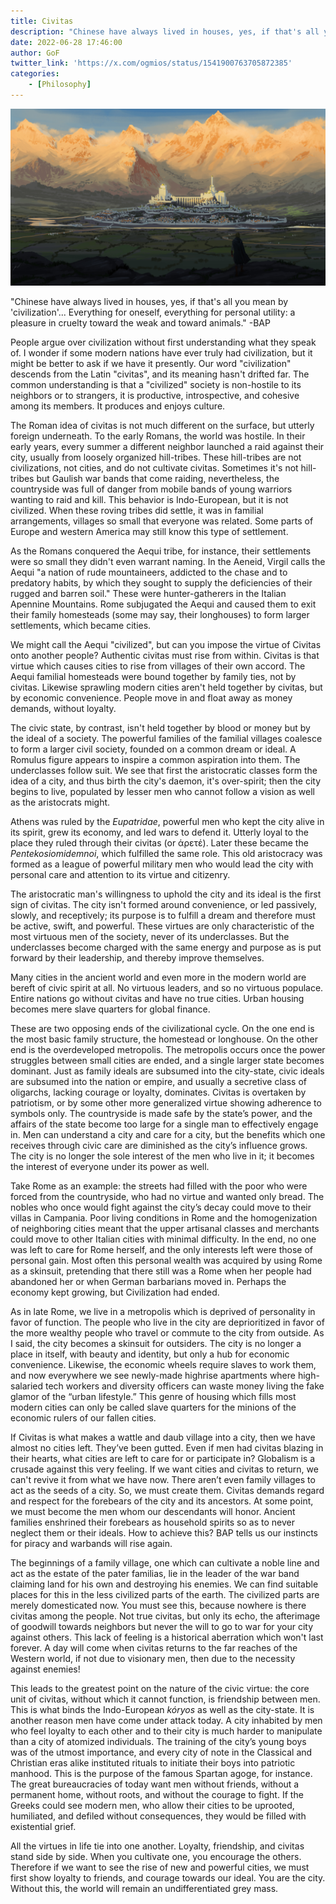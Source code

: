 ```yaml
---
title: Civitas
description: "Chinese have always lived in houses, yes, if that's all you mean by 'civilization'... Everything for oneself, everything for personal utility: a pleasure in cruelty toward the weak and toward animals."
date: 2022-06-28 17:46:00
author: GoF
twitter_link: 'https://x.com/ogmios/status/1541900763705872385'
categories: 
	- [Philosophy]
---
```


![Gondolin by spartank42 on DevianArt](Civitas/Gondolin.jpg)

"Chinese have always lived in houses, yes, if that's all you mean by 'civilization'... Everything for oneself, everything for personal utility: a pleasure in cruelty toward the weak and toward animals." -BAP

People argue over civilization without first understanding what they speak of. I wonder if some modern nations have ever truly had civilization, but it might be better to ask if we have it presently. Our word "civilization" descends from the Latin "civitas", and its meaning hasn't drifted far. The common understanding is that a "civilized" society is non-hostile to its neighbors or to strangers, it is productive, introspective, and cohesive among its members. It produces and enjoys culture.

The Roman idea of civitas is not much different on the surface, but utterly foreign underneath. To the early Romans, the world was hostile. In their early years, every summer a different neighbor launched a raid against their city, usually from loosely organized hill-tribes. These hill-tribes are not civilizations, not cities, and do not cultivate civitas. Sometimes it's not hill-tribes but Gaulish war bands that come raiding, nevertheless, the countryside was full of danger from mobile bands of young warriors wanting to raid and kill. This behavior is Indo-European, but it is not civilized. When these roving tribes did
settle, it was in familial arrangements, villages so small that everyone was related. Some parts of Europe and western America may still know this type of settlement.

As the Romans conquered the Aequi tribe, for instance, their settlements were so small they didn't even warrant naming. In the Aeneid, Virgil calls the Aequi "a nation of rude mountaineers, addicted to the chase and to predatory habits, by which they sought to supply the deficiencies of their rugged and barren soil." These were hunter-gatherers in the Italian Apennine Mountains. Rome subjugated the Aequi and caused them to exit their family homesteads (some may say, their longhouses) to form larger settlements, which became cities.

We might call the Aequi "civilized", but can you impose the virtue of Civitas onto another people? Authentic civitas must rise from within. Civitas is that virtue which causes cities to rise from villages of their own accord. The Aequi familial homesteads were bound together by family ties, not by civitas. Likewise sprawling modern cities aren't held together by civitas, but by economic convenience. People move in and float away as money demands, without loyalty.

The civic state, by contrast, isn't held together by blood or money but by the ideal of a society. The powerful families of the familial villages coalesce to form a larger civil society, founded on a common dream or ideal. A Romulus figure appears to inspire a common aspiration into them. The underclasses follow suit. We see that first the aristocratic classes form the idea of a city, and thus birth the city's daemon, it's over-spirit; then the city begins to live, populated by lesser men who cannot follow a vision as well as the aristocrats might.

Athens was ruled by the *Eupatridae*, powerful men who kept the city alive in its spirit, grew its economy, and led wars to defend it. Utterly loyal to the place they ruled through their civitas (or άρετέ). Later these became the *Pentekosiomidemnoi*, which fulfilled the same role. This old aristocracy was formed as a league of powerful military men who would lead the city with personal care and attention to its virtue and citizenry.

The aristocratic man's willingness to uphold the city and its ideal is the first sign of civitas. The city isn't formed around convenience, or led passively, slowly, and receptively; its purpose is to fulfill a dream and therefore must be active, swift, and powerful. These virtues are only characteristic of the most virtuous men of the society, never of its underclasses. But the underclasses become charged with the same energy and purpose as is put forward by their leadership, and thereby improve themselves.

Many cities in the ancient world and even more in the modern world are bereft of civic spirit at all. No virtuous leaders, and so no virtuous populace. Entire nations go without civitas and have no true cities. Urban housing becomes mere slave quarters for global finance.

These are two opposing ends of the civilizational cycle. On the one end is the most basic family structure, the homestead or longhouse. On the other end is the overdeveloped metropolis. The metropolis occurs once the power struggles between small cities are ended, and a single larger state becomes dominant. Just as family ideals are subsumed into the city-state, civic ideals are subsumed into the nation or empire, and usually a secretive class of oligarchs, lacking courage or loyalty, dominates. Civitas is overtaken by patriotism, or by some other more generalized virtue showing adherence to symbols only. The countryside is made safe by the state’s power, and the affairs of the state become too large for a single man to effectively engage in. Men can understand a city and care for a city, but the benefits which one receives through civic care are diminished as the city’s influence grows. The city is no longer the sole interest of the men who live in it; it becomes the interest of everyone under its power as well.

Take Rome as an example: the streets had filled with the poor who were forced from the countryside, who had no virtue and wanted only bread. The nobles who once would fight against the city’s decay could move to their villas in Campania. Poor living conditions in Rome and the homogenization of neighboring cities meant that the upper artisanal classes and merchants could move to other Italian cities with minimal difficulty. In the end, no one was left to care for Rome herself, and the only interests left were those of personal gain. Most often this personal wealth was acquired by using Rome as a skinsuit, pretending that there still was a Rome when her people had abandoned her or when German barbarians moved in. Perhaps the economy kept growing, but Civilization had ended.

As in late Rome, we live in a metropolis which is deprived of personality in favor of function. The people who live in the city are deprioritized in favor of the more wealthy people who travel or commute to the city from outside. As I said, the city becomes a skinsuit for outsiders. The city is no longer a place in itself, with beauty and identity, but only a hub for economic convenience. Likewise, the economic wheels require slaves to work them, and now everywhere we see newly-made highrise apartments where high-salaried tech workers and diversity officers can waste money living the fake glamor of the “urban lifestyle.” This genre of housing which fills most modern cities can only be called slave quarters for the minions of the economic rulers of our fallen cities.

If Civitas is what makes a wattle and daub village into a city, then we have almost no cities left. They’ve been gutted. Even if men had civitas blazing in their hearts, what cities are left to care for or participate in? Globalism is a crusade against this very feeling. If we want cities and civitas to return, we can't revive it from what we have now. There aren’t even family villages to act as the seeds of a city. So, we must create them. Civitas demands regard and respect for the forebears of the city and its ancestors. At some point, we must become the men whom our descendants will honor. Ancient families enshrined their forebears as household spirits so as to never neglect them or their ideals. How to achieve this? BAP tells us our instincts for piracy and warbands will rise again.

The beginnings of a family village, one which can cultivate a noble line and act as the estate of the pater familias, lie in the leader of the war band claiming land for his own and destroying his enemies. We can find suitable places for this in the less civilized parts of the earth. The civilized parts are merely domesticated now. You must see this, because nowhere is there civitas among the people. Not true civitas, but only its echo, the afterimage of goodwill towards neighbors but never the will to go to war for your city against others. This lack of feeling is a historical aberration which won't last forever. A day will come when civitas returns to the far reaches of the Western world, if not due to visionary men, then due to the necessity against enemies!

This leads to the greatest point on the nature of the civic virtue: the core unit of civitas, without which it cannot function, is friendship between men. This is what binds the Indo-European *kóryos* as well as the city-state. It is another reason men have come under attack today. A city inhabited by men who feel loyalty to each other and to their city is much harder to manipulate than a city of atomized individuals. The training of the city’s young boys was of the utmost importance, and every city of note in the Classical and Christian eras alike instituted rituals to initiate their boys into patriotic manhood. This is the purpose of the famous Spartan agoge, for instance. The great bureaucracies of today want men without friends, without a permanent home, without roots, and without the courage to fight. If the Greeks could see modern men, who allow their cities to be uprooted, humiliated, and defiled without consequences, they would be filled with existential grief.

All the virtues in life tie into one another. Loyalty, friendship, and civitas stand side by side. When you cultivate one, you encourage the others. Therefore if we want to see the rise of new and powerful cities, we must first show loyalty to friends, and courage towards our ideal. You are the city. Without this, the world will remain an undifferentiated grey mass.